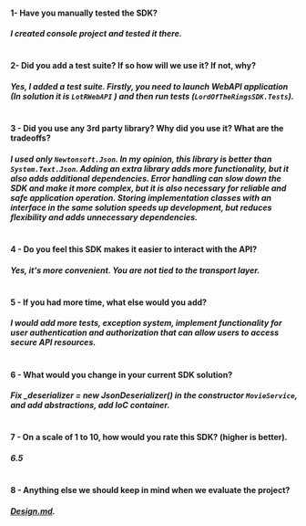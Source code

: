 #### 1- Have you manually tested the SDK?
##### I created console project and tested it there.
#
#### 2- Did you add a test suite? If so how will we use it? If not, why?
##### Yes, I added a test suite. Firstly, you need to launch WebAPI application (In solution it is `LotRWebAPI` ) and then run tests (`LordOfTheRingsSDK.Tests`).
#
####  3 - Did you use any 3rd party library? Why did you use it? What are the tradeoffs?
##### I used only `Newtonsoft.Json`. In my opinion, this library is better than `System.Text.Json`. Adding an extra library adds more functionality, but it also adds additional dependencies. Error handling can slow down the SDK and make it more complex, but it is also necessary for reliable and safe application operation. Storing implementation classes with an interface in the same solution speeds up development, but reduces flexibility and adds unnecessary dependencies.
#
#### 4 - Do you feel this SDK makes it easier to interact with the API?
##### Yes, it's more convenient. You are not tied to the transport layer.
#
####  5 - If you had more time, what else would you add?
##### I would add more tests, exception system, implement functionality for user authentication and authorization that can allow users to access secure API resources.
#
#### 6 - What would you change in your current SDK solution?
##### Fix _deserializer = new JsonDeserializer() in the constructor `MovieService`, and add abstractions, add IoC container.
#
#### 7 - On a scale of 1 to 10, how would you rate this SDK? (higher is better).
##### 6.5
#
#### 8 - Anything else we should keep in mind when we evaluate the project?
#####  [Design.md](https://github.com/nostrr/Oleksii_Lukavnov-SDK/blob/master/design.md).
